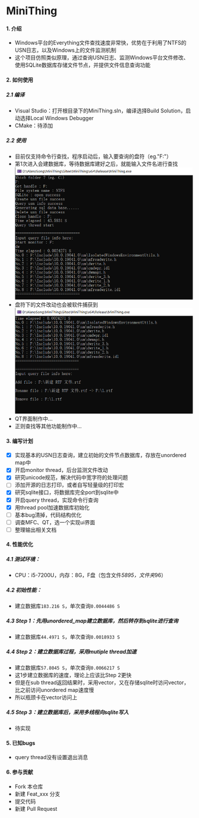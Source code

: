 # MiniThing

#### 1. 介绍
- Windows平台的Everything文件查找速度非常快，优势在于利用了NTFS的USN日志，以及Windows上的文件监测机制
- 这个项目仿照类似原理，通过查询USN日志、监测Windows平台文件修改、使用SQLite数据库存储文件节点，并提供文件信息查询功能

#### 2. 如何使用
##### 2.1 编译
- Visual Studio：打开根目录下的MiniThing.sln，编译选择Build Solution，启动选择Local Windows Debugger
- CMake：待添加
##### 2.2 使用
- 目前仅支持命令行查找，程序启动后，输入要查询的盘符（eg."F:"）
- 第1次进入会建数据库，等待数据库建好之后，就能输入文件名进行查找
![](./Docs/Pictures/Use0.png)
- 盘符下的文件改动也会被软件捕获到
![](./Docs/Pictures/Use1.png)
- QT界面制作中...
- 正则查找等其他功能制作中...

#### 3. 编写计划
- [x] 实现基本的USN日志查询，建立初始的文件节点数据库，存放在unordered map中
- [x] 开启monitor thread，后台监测文件改动
- [x] 研究unicode规范，解决代码中宽字符的处理问题
- [ ] 添加开源的日志打印，或者自写轻量级的打印宏
- [x] 研究sqlite接口，将数据库完全port到sqlite中
- [x] 开启query thread，实现命令行查询
- [x] 用thread pool加速数据库初始化
- [ ] 基本bug清掉，代码结构优化
- [ ] 调查MFC、QT，选一个实现ui界面
- [ ] 整理输出相关文档

#### 4. 性能优化
##### 4.1 测试环境：
- CPU：i5-7200U，内存：8G，F盘（包含文件*5895，文件夹*96）
##### 4.2 初始性能：
- 建立数据库`183.216 S`，单次查询`0.0044486 S`
##### 4.3 Step 1：先用unordered_map建立数据库，然后转存到sqlite进行查询
- 建立数据库`44.4971 S`，单次查询`0.0018933 S`
##### 4.4 Step 2：建立数据库过程，采用mutiple thread加速
- 建立数据库`57.8045 S`，单次查询`0.0066217 S`
- 这1步建立数据库的速度，理论上应该比Step 2更快
- 但是在sub thread返回结果时，采用vector，又在存储sqlite时访问vector，比之前访问unordered map速度慢
- 所以瓶颈卡在vector访问上
##### 4.5 Step 3：建立数据库后，采用多线程向sqlite写入
- 待实现

#### 5. 已知bugs
- query thread没有设置退出消息

#### 6. 参与贡献
- Fork 本仓库
- 新建 Feat_xxx 分支
- 提交代码
- 新建 Pull Request
